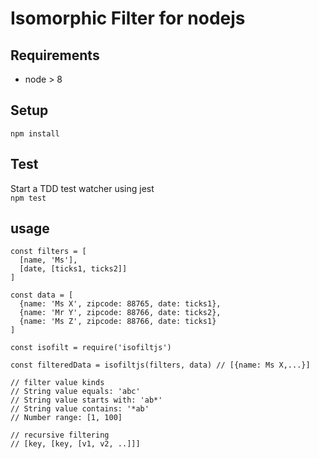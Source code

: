 # Isomorphic Filter for nodejs

## Requirements
- node > 8

## Setup

`npm install`

## Test

Start a TDD test watcher using jest<br/>
`npm test`

## usage
```
const filters = [
  [name, 'Ms'],
  [date, [ticks1, ticks2]]
]

const data = [
  {name: 'Ms X', zipcode: 88765, date: ticks1},
  {name: 'Mr Y', zipcode: 88766, date: ticks2},
  {name: 'Ms Z', zipcode: 88766, date: ticks1}
]

const isofilt = require('isofiltjs')

const filteredData = isofiltjs(filters, data) // [{name: Ms X,...}]

// filter value kinds
// String value equals: 'abc'
// String value starts with: 'ab*'
// String value contains: '*ab'
// Number range: [1, 100]

// recursive filtering
// [key, [key, [v1, v2, ..]]]
```
